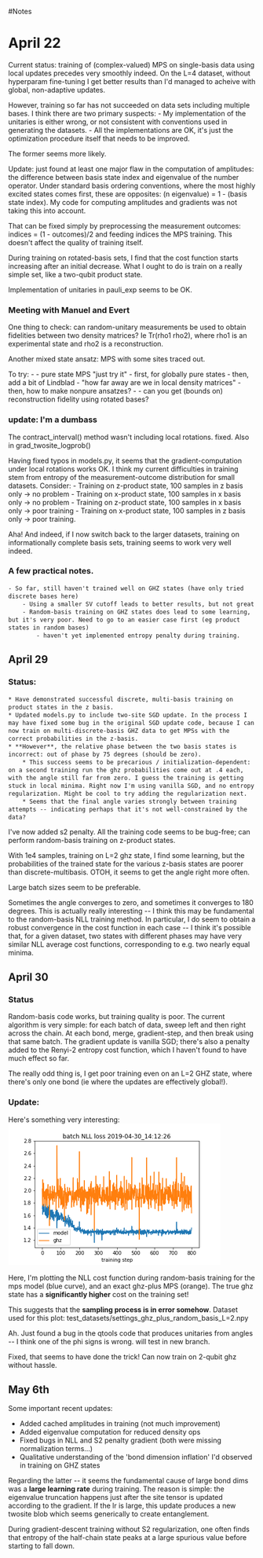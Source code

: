#Notes

# April 22
Current status: training of (complex-valued) MPS on single-basis data using local updates precedes very smoothly indeed. On the L=4 dataset, without hyperparam fine-tuning I get better results than I'd managed to acheive with global, non-adaptive updates.

However, training so far has not succeeded on data sets including multiple bases. I think there are two primary suspects:
    - My implementation of the unitaries is either wrong, or not consistent with conventions used in generating the datasets.
    - All the implementations are OK, it's just the optimization procedure itself that needs to be improved. 

The former seems more likely.

Update: just found at least one major flaw in the computation of amplitudes: the difference between basis state index and eigenvalue of the number operator. Under standard basis ordering conventions, where the most highly excited states comes first, these are opposites: (n eigenvalue) = 1 - (basis state index). My code for computing amplitudes and gradients was not taking this into account. 

That can be fixed simply by preprocessing the measurement outcomes:
indices = (1 - outcomes)/2
and feeding indices the MPS training. This doesn't affect the quality of training itself.

During training on rotated-basis sets, I find that the cost function starts increasing after an initial decrease. What I ought to do is train on a really simple set, like a two-qubit product state. 

Implementation of unitaries in pauli_exp seems to be OK.

### Meeting with Manuel and Evert
One thing to check: can random-unitary measurements be used to obtain fidelities between two density matrices? Ie Tr(rho1 rho2), where rho1 is an experimental state and rho2 is a reconstruction. 

Another mixed state ansatz: MPS with some sites traced out. 

To try: 
    - 
    - pure state MPS "just try it"
        - first, for globally pure states
        - then, add a bit of Lindblad
            - "how far away are we in local density matrices"
        - then, how to make nonpure ansatzes?
            - 
        - can you get (bounds on) reconstruction fidelity using rotated bases? 

### update: I'm a dumbass
The contract_interval() method wasn't including local rotations. fixed.
Also in grad_twosite_logprob()

Having fixed typos in models.py, it seems that the gradient-computation under local rotations works OK. I think my current difficulties in training stem from entropy of the measurement-outcome distribution for small datasets. Consider:
    - Training on z-product state, 100 samples in z basis only -> no problem
    - Training on x-product state, 100 samples in x basis only -> no problem
    - Training on z-product state, 100 samples in x basis only -> poor training
    - Training on x-product state, 100 samples in z basis only -> poor training.

Aha! And indeed, if I now switch back to the larger datasets, training on informationally complete basis sets, training seems to work very well indeed.

### A few practical notes.
    - So far, still haven't trained well on GHZ states (have only tried discrete bases here)
        - Using a smaller SV cutoff leads to better results, but not great
        - Random-basis training on GHZ states does lead to some learning, but it's very poor. Need to go to an easier case first (eg product states in random bases)
            - haven't yet implemented entropy penalty during training.


## April 29

### Status:
    * Have demonstrated successful discrete, multi-basis training on product states in the z basis.
    * Updated models.py to include two-site SGD update. In the process I may have fixed some bug in the original SGD update code, because I can now train on multi-discrete-basis GHZ data to get MPSs with the correct probabilities in the z-basis. 
    * **However**, the relative phase between the two basis states is incorrect: out of phase by 75 degrees (should be zero).
        * This success seems to be precarious / initialization-dependent: on a second training run the ghz probabilities come out at .4 each, with the angle still far from zero. I guess the training is getting stuck in local minima. Right now I'm using vanilla SGD, and no entropy regularization. Might be cool to try adding the regularization next.
        * Seems that the final angle varies strongly between training attempts -- indicating perhaps that it's not well-constrained by the data?


I've now added s2 penalty. All the training code seems to be bug-free; can perform random-basis training on z-product states.

With 1e4 samples, training on L=2 ghz state, I find some learning, but the probabilities of the trained state for the various z-basis states are poorer than discrete-multibasis. OTOH, it seems to get the angle right more often.

Large batch sizes seem to be preferable.

Sometimes the angle converges to zero, and sometimes it converges to 180 degrees. This is actually really interesting -- I think this may be fundamental to the random-basis NLL training method. In particular, I do seem to obtain a robust convergence in the cost function in each case -- I think it's possible that, for a given dataset, two states with different phases may have very similar NLL average cost functions, corresponding to e.g. two nearly equal minima.

## April 30
### Status
Random-basis code works, but training quality is poor. 
The current algorithm is very simple: for each batch of data, sweep left and then right across the chain. 
At each bond, merge, gradient-step, and then break using that same batch. The gradient update is vanilla SGD; there's also a penalty added to the Renyi-2 entropy cost function, which I haven't found to have much effect so far. 

The really odd thing is, I get poor training even on an L=2 GHZ state, where there's only one bond (ie where the updates are effectively global!).

### Update: 
Here's something very interesting:
![asd](assets/nll_loss_example_2019-04-30_14:12:26.png)

Here, I'm plotting the NLL cost function during random-basis training for the mps model (blue curve), and an exact ghz-plus MPS (orange). The true ghz state has a **significantly higher** cost on the training set! 

This suggests that the **sampling process is in error somehow**. Dataset used for this plot: test_datasets/settings_ghz_plus_random_basis_L=2.npy

Ah. Just found a bug in the qtools code that produces unitaries from angles -- I think one of the phi signs is wrong. will test in new branch.

Fixed, that seems to have done the trick! Can now train on 2-qubit ghz without hassle.

## May 6th
Some important recent updates:
* Added cached amplitudes in training (not much improvement)
* Added eigenvalue computation for reduced density ops
* Fixed bugs in NLL and S2 penalty gradient (both were missing normalization terms...)
* Qualitative understanding of the 'bond dimension inflation' I'd observed in training on GHZ states

Regarding the latter -- it seems the fundamental cause of large bond dims was a **large learning rate** during training. The reason is simple: the eigenvalue truncation happens just after the site tensor is updated according to the gradient. If the lr is large, this update produces a new twosite blob which seems generically to create entanglement. 

During gradient-descent training without S2 regularization, one often finds that entropy of the half-chain state peaks at a large spurious value before starting to fall down. 